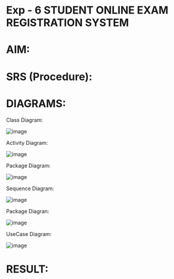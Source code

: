 # Exp - 6 STUDENT ONLINE EXAM REGISTRATION SYSTEM

# AIM:

# SRS (Procedure):

# DIAGRAMS:

Class Diagram:

![image](https://github.com/user-attachments/assets/ed3b1fed-14e2-438d-8347-a7a955b141db)

Activity Diagram:

![image](https://github.com/user-attachments/assets/1dea3095-3be2-4895-b757-fbf0399e00ad)

Package Diagram:

![image](https://github.com/user-attachments/assets/64df2099-97ec-4566-8de1-0775254fc003)

Sequence Diagram:

![image](https://github.com/user-attachments/assets/80280f92-a85c-489a-938e-aaae393722ad)

Package Diagran:

![image](https://github.com/user-attachments/assets/5a3986aa-26d6-44f2-9a17-47e6de18296c)

UseCase Diagram:

![image](https://github.com/user-attachments/assets/98a0f960-77e8-49af-9795-7a92c699b225)

# RESULT:
